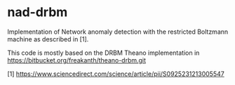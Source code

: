 # nad-drbm

Implementation of Network anomaly detection with the restricted Boltzmann machine as described in [1].

This code is mostly based on the DRBM Theano implementation in https://bitbucket.org/freakanth/theano-drbm.git

[1] https://www.sciencedirect.com/science/article/pii/S0925231213005547 
